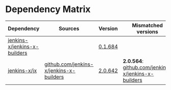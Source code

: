 # Dependency Matrix

Dependency | Sources | Version | Mismatched versions
---------- | ------- | ------- | -------------------
[jenkins-x/jenkins-x-builders](https://github.com/jenkins-x/jenkins-x-builders.git) |  | [0.1.684]() | 
[jenkins-x/jx](https://github.com/jenkins-x/jx.git) | [github.com/jenkins-x/jenkins-x-builders](https://github.com/jenkins-x/jenkins-x-builders) | [2.0.642](https://github.com/jenkins-x/jx/releases/tag/v2.0.642) | **2.0.564**: [github.com/jenkins-x/jenkins-x-builders](https://github.com/jenkins-x/jenkins-x-builders)
